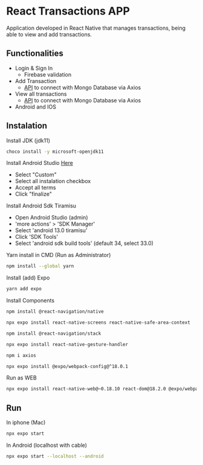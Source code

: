 
# React Transactions APP

Application developed in React Native that manages transactions, being able to view and add transactions.

## Functionalities

- Login & Sign In
    - Firebase validation 
- Add Transaction
    - [API](https://github.com/NycollasSobolevski/React_Node_API) to connect with Mongo Database via Axios
- View all transactions
    - [API](https://github.com/NycollasSobolevski/React_Node_API) to connect with Mongo Database via Axios
- Android and IOS
    


## Instalation

Install JDK (jdk11)
```bash
choco install -y microsoft-openjdk11
```
Install Android Studio
[Here](https://developer.android.com/studio)
- Select "Custom"
- Select all instalation checkbox 
- Accept all terms 
- Click "finalize"

Install Android Sdk Tiramisu
- Open Android Studio (admin)
- 'more actions' > 'SDK Manager'
- Select 'android 13.0 tiramisu'
- Click 'SDK Tools'
- Select 'android sdk build tools' (default 34, select 33.0)


Yarn install in CMD (Run as Administrator)

```bash
npm install --global yarn
```

Install (add) Expo

```bash
yarn add expo
```
Install Components
```bash
npm install @react-navigation/native
```
```bash
npx expo install react-native-screens react-native-safe-area-context
```
```bash
npm install @react-navigation/stack
```
```bash
npx expo install react-native-gesture-handler
```
```bash
npm i axios
```
```bash
npx expo install @expo/webpack-config@^18.0.1
```


Run as WEB
```bash
npx expo install react-native-web@~0.18.10 react-dom@18.2.0 @expo/webpack-config@^18.0.1
```
## Run 

In iphone (Mac)
```bash
npx expo start
```

In Android (localhost with cable)
```bash
npx expo start --localhost --android
```
